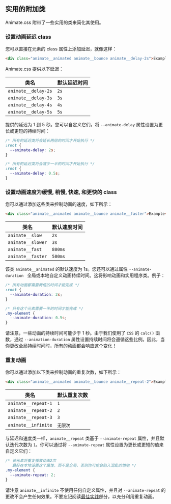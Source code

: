 ## 实用的附加类

Animate.css 附带了一些实用的类来简化其使用。

### 设置动画延迟 class

您可以直接在元素的 class 属性上添加延迟，就像这样：

```html
<div class="animate__animated animate__bounce animate__delay-2s">Example</div>
```

Animate.css 提供以下延迟：

| 类名                | 默认延迟时间 |
| ------------------- | ------------ |
| `animate__delay-2s` | `2s`         |
| `animate__delay-3s` | `3s`         |
| `animate__delay-4s` | `4s`         |
| `animate__delay-5s` | `5s`         |

提供的延迟为 1 到 5 秒。您可以自定义它们，将 `--animate-delay` 属性设置为更长或更短的持续时间：

```css
/* 所有的延迟类将会延长两倍的时间才开始执行 */
:root {
  --animate-delay: 2s;
}

/* 所有的延迟类将会减少一半的时间才开始执行 */
:root {
  --animate-delay: 0.5s;
}
```

### 设置动画速度为缓慢, 稍慢, 快速, 和更快的 class

您可以通过添加这些类来控制动画的速度，如下所示：

```html
<div class="animate__animated animate__bounce animate__faster">Example</div>
```

| 类名              | 默认速度时间 |
| ----------------- | ------------ |
| `animate__slow`   | `2s`         |
| `animate__slower` | `3s`         |
| `animate__fast`   | `800ms`      |
| `animate__faster` | `500ms`      |

该类 `animate__animated` 的默认速度为 1s。您还可以通过属性 `--animate-duration ` 全局或本地自定义动画持续时间。这将影响动画和实用程序类。例子：

```css
/* 所有动画都需要两倍的时间才能完成 */
:root {
  --animate-duration: 2s;
}

/* 只有这个元素需要一半的时间才能完成 */
.my-element {
  --animate-duration: 0.5s;
}
```

请注意，一些动画的持续时间可能少于 1 秒。由于我们使用了 `CSS` 的 `calc()` 函数，通过 `--animation-duration` 属性设置持续时间将会遵循这些比例。因此，当你更改全局持续时间时，所有的动画都会响应这个变化！

### 重复动画

你可以通过添加以下类来控制动画的重复次数，如下所示：

```html
<div class="animate__animated animate__bounce animate__repeat-2">Example</div>
```

| 类名                | 默认重复次数 |
| ------------------- | ------------ |
| `animate__repeat-1` | `1`          |
| `animate__repeat-2` | `2`          |
| `animate__repeat-3` | `3`          |
| `animate__infinite` | `无限次`     |

与延迟和速度类一样，`animate__repeat` 类基于 `--animate-repeat` 属性，并且默认迭代次数为 `1`。你可以通过将 `--animate-repeat` 属性设置为更长或更短的值来自定义它们：

```css
/* 该元素将重复播放动画2次
   最好在本地设置这个属性，而不是全局，否则你可能会陷入混乱的境地 */
.my-element {
  --animate-repeat: 2;
}
```

请注意 `animate__infinite` 不使用任何自定义属性，并且对 `--animate-repeat` 的更改不会产生任何效果。不要忘记阅读[最佳实践](#best-practices)部分，以充分利用重复动画。
